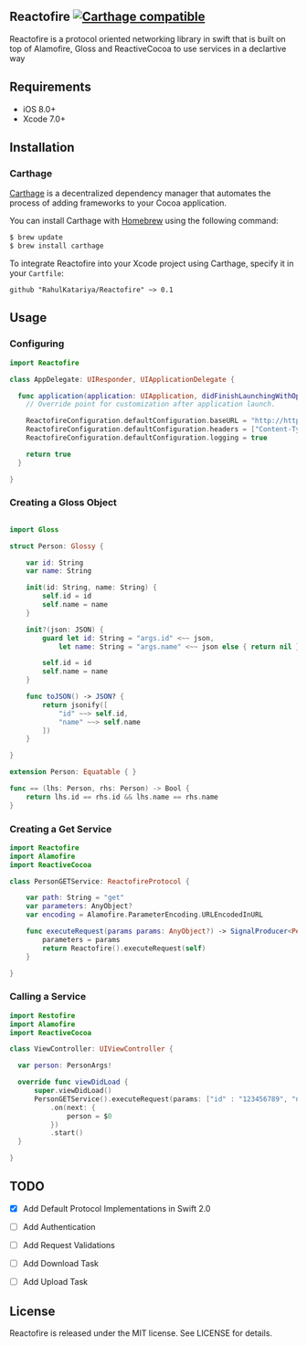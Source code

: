 ## Reactofire [![Carthage compatible](https://img.shields.io/badge/Carthage-compatible-4BC51D.svg?style=flat)](https://github.com/Carthage/Carthage)

Reactofire is a protocol oriented networking library in swift that is built on top of Alamofire, Gloss and ReactiveCocoa to use services in a declartive way

## Requirements

- iOS 8.0+
- Xcode 7.0+

## Installation

### Carthage

[Carthage](https://github.com/Carthage/Carthage) is a decentralized dependency manager that automates the process of adding frameworks to your Cocoa application.

You can install Carthage with [Homebrew](http://brew.sh/) using the following command:

```bash
$ brew update
$ brew install carthage
```

To integrate Reactofire into your Xcode project using Carthage, specify it in your `Cartfile`:

```ogdl
github "RahulKatariya/Reactofire" ~> 0.1
```

## Usage

### Configuring
```swift
import Reactofire

class AppDelegate: UIResponder, UIApplicationDelegate {

  func application(application: UIApplication, didFinishLaunchingWithOptions launchOptions: [NSObject: AnyObject]?) -> Bool {
    // Override point for customization after application launch.

    ReactofireConfiguration.defaultConfiguration.baseURL = "http://httpbin.org/"
    ReactofireConfiguration.defaultConfiguration.headers = ["Content-Type": "application/json"]
    ReactofireConfiguration.defaultConfiguration.logging = true

    return true
  }

}
```
### Creating a Gloss Object
```swift

import Gloss

struct Person: Glossy {

    var id: String
    var name: String

    init(id: String, name: String) {
        self.id = id
        self.name = name
    }

    init?(json: JSON) {
        guard let id: String = "args.id" <~~ json,
            let name: String = "args.name" <~~ json else { return nil }

        self.id = id
        self.name = name
    }

    func toJSON() -> JSON? {
        return jsonify([
            "id" ~~> self.id,
            "name" ~~> self.name
        ])
    }

}

extension Person: Equatable { }

func == (lhs: Person, rhs: Person) -> Bool {
    return lhs.id == rhs.id && lhs.name == rhs.name
}
```

### Creating a Get Service
```swift
import Reactofire
import Alamofire
import ReactiveCocoa

class PersonGETService: ReactofireProtocol {

    var path: String = "get"
    var parameters: AnyObject?
    var encoding = Alamofire.ParameterEncoding.URLEncodedInURL

    func executeRequest(params params: AnyObject?) -> SignalProducer<PersonArgs, NSError> {
        parameters = params
        return Reactofire().executeRequest(self)
    }

}
```

### Calling a Service
```swift
import Restofire
import Alamofire
import ReactiveCocoa

class ViewController: UIViewController {

  var person: PersonArgs!

  override func viewDidLoad {
      super.viewDidLoad()
      PersonGETService().executeRequest(params: ["id" : "123456789", "name" : "Rahul"])
          .on(next: {
              person = $0
          })
          .start()
  }

}
```

## TODO

- [x] Add Default Protocol Implementations in Swift 2.0
- [ ] Add Authentication
- [ ] Add Request Validations
- [ ] Add Download Task
- [ ] Add Upload Task


## License

Reactofire is released under the MIT license. See LICENSE for details.
